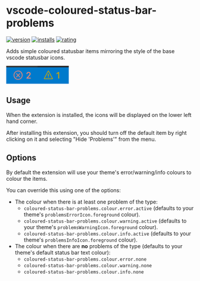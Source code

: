 # vscode-coloured-status-bar-problems

[![version](https://vsmarketplacebadge.apphb.com/version-short/bradzacher.vscode-coloured-status-bar-problems.svg)](https://marketplace.visualstudio.com/items?itemName=bradzacher.vscode-coloured-status-bar-problems)
[![installs](https://vsmarketplacebadge.apphb.com/installs-short/bradzacher.vscode-coloured-status-bar-problems.svg)](https://marketplace.visualstudio.com/items?itemName=bradzacher.vscode-coloured-status-bar-problems)
[![rating](https://vsmarketplacebadge.apphb.com/rating-short/bradzacher.vscode-coloured-status-bar-problems.svg)](https://marketplace.visualstudio.com/items?itemName=bradzacher.vscode-coloured-status-bar-problems)

Adds simple coloured statusbar items mirroring the style of the base vscode statusbar icons.

![Demo showing icons](https://raw.githubusercontent.com/bradzacher/vscode-coloured-status-bar-problems/master/screenshot.png)

## Usage

When the extension is installed, the icons will be displayed on the lower left hand corner.

After installing this extension, you should turn off the default item by right clicking on it and selecting "Hide 'Problems'" from the menu.

## Options

By default the extension will use your theme's error/warning/info colours to colour the items.

You can override this using one of the options:

- The colour when there is at least one problem of the type:
  - `coloured-status-bar-problems.colour.error.active` (defaults to your theme's `problemsErrorIcon.foreground` colour).
  - `coloured-status-bar-problems.colour.warning.active` (defaults to your theme's `problemsWarningIcon.foreground` colour).
  - `coloured-status-bar-problems.colour.info.active` (defaults to your theme's `problemsInfoIcon.foreground` colour).
- The colour when there are **no** problems of the type (defaults to your theme's default status bar text colour):
  - `coloured-status-bar-problems.colour.error.none`
  - `coloured-status-bar-problems.colour.warning.none`
  - `coloured-status-bar-problems.colour.info.none`
